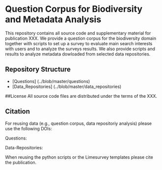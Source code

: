 # Question Corpus for Biodiversity and Metadata Analysis

This repository contains all source code and supplementary material for publication XXX. We provide a question corpus for the biodiversity domain together with scripts to set up a survey to evaluate main search interests with users and to analyze the surveys results. We also provide scripts and results to analyze metadata dowloaded from selected data repositories.

## Repository Structure

* [Questions] (../blob/master/questions)
* [Data_Repositories] (../blob/master/data_repositories)



##License
All source code files are distributed under the terms of the XXX.

## Citation
For reusing data (e.g., question corpus, data repositoriy analysis) please use the following DOIs:

Questions: 

Data-Repositories:

When reusing the python scripts or the Limesurvey templates please cite the publication.